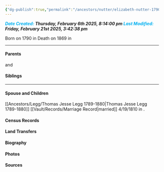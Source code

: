 ```yaml
---
{"dg-publish":true,"permalink":"/ancestors/nutter/elizabeth-nutter-1790-1869/","tags":["Elizabeth-Nutter"]}
---
```


***<font color="#00b0f0">Date Created:</font> Thursday, February 6th 2025, 8:14:00 pm*
*<font color="#00b0f0">Last Modified:</font> Friday, February 21st 2025, 3:42:38 pm***

Born on  1790 in <!-- link to place -->
Death on 1869 in <!-- link to place -->

---
#### Parents

<!-- Link to father --> and <!-- Link to mother-->
#### Siblings
<!-- Link to sibling -->

---
#### Spouse and Children
[[Ancestors/Legg/Thomas Jesse Legg 1789-1880\|Thomas Jesse Legg 1789-1880]] [[Vault/Records/Marriage Record\|married]] 4/19/1810 in <!-- link to place -->.
<!-- Link to child -->

#### Census Records

#### Land Transfers

#### Biography

#### Photos

#### Sources

